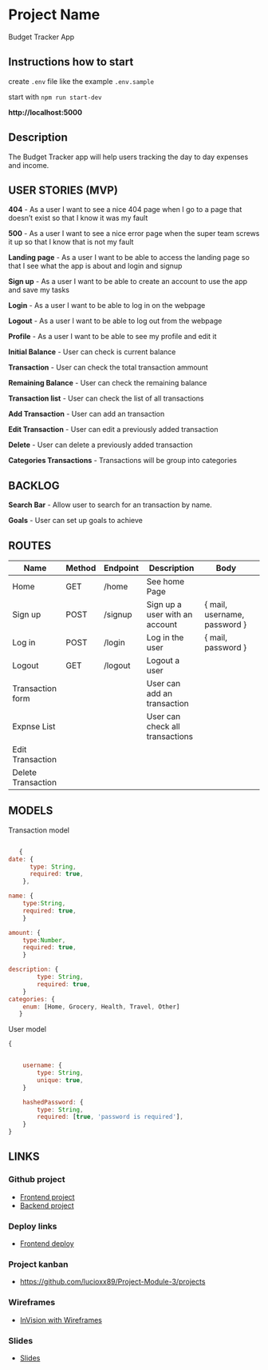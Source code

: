 # Project Name

Budget Tracker App

## Instructions how to start

create `.env` file like the example `.env.sample`

start with `npm run start-dev`

**http://localhost:5000**

## Description

The Budget Tracker app will help users tracking the day to day expenses and income.

## USER STORIES (MVP)

**404** - As a user I want to see a nice 404 page when I go to a page that doesn’t exist so that I know it was my fault

**500** - As a user I want to see a nice error page when the super team screws it up so that I know that is not my fault

**Landing page** - As a user I want to be able to access the landing page so that I see what the app is about and login and signup

**Sign up** - As a user I want to be able to create an account to use the app and save my tasks

**Login** - As a user I want to be able to log in on the webpage

**Logout** - As a user I want to be able to log out from the webpage

**Profile** - As a user I want to be able to see my profile and edit it

**Initial Balance** - User can check is current balance

**Transaction** - User can check the total transaction ammount

**Remaining Balance** - User can check the remaining balance

**Transaction list** - User can check the list of all transactions

**Add Transaction** - User can add an transaction

**Edit Transaction** - User can edit a previously added transaction

**Delete** - User can delete a previously added transaction

**Categories Transactions** - Transactions will be group into categories


## BACKLOG

**Search Bar** - Allow user to search for an transaction by name.

**Goals** - User can set up goals to achieve 



## ROUTES

| Name          | Method | Endpoint | Description                    | Body                         |     |
| ------------  | ------ | -------- | ------------------------------ | ---------------------------- | --- |
| Home          | GET    | /home    | See home Page                  |                              |     |
| Sign up       | POST   | /signup  | Sign up a user with an account | { mail, username, password } |     |
| Log in        | POST   | /login   | Log in the user                | { mail, password }           |     |
| Logout        | GET    | /logout  | Logout a user                  |                              |     |
| Transaction form  |        |          | User can add an transaction        |
| Expnse List   |        |          | User can check all transactions    |
| Edit Transaction  |        |
| Delete Transaction|

## MODELS

Transaction model

```js

   {
date: {
      type: String,
      required: true,
    },

name: {
    type:String,
    required: true,
    }

amount: {
    type:Number,
    required: true,
    }

description: {
        type: String,
        required: true,
    }
categories: {
	enum: [Home, Grocery, Health, Travel, Other]
   }
```

User model

```js
{


    username: {
        type: String,
        unique: true,
    }

    hashedPassword: {
        type: String,
        required: [true, 'password is required'],
    }
}
```

## LINKS

### Github project

- [Frontend project]()
- [Backend project]()

### Deploy links

- [Frontend deploy]()

### Project kanban

- https://github.com/lucioxx89/Project-Module-3/projects

### Wireframes

- [InVision with Wireframes]()

### Slides

- [Slides]()
